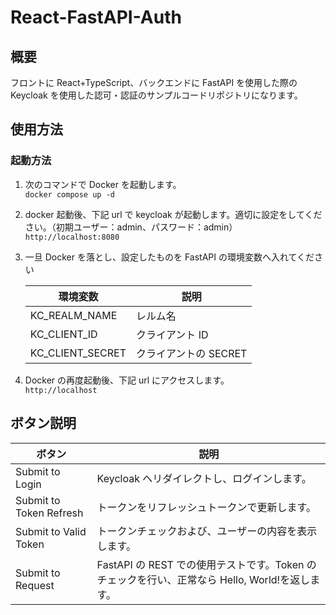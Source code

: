 # React-FastAPI-Auth

## 概要

フロントに React+TypeScript、バックエンドに FastAPI を使用した際の Keycloak を使用した認可・認証のサンプルコードリポジトリになります。

## 使用方法

### 起動方法

1. 次のコマンドで Docker を起動します。  
   `docker compose up -d`
2. docker 起動後、下記 url で keycloak が起動します。適切に設定をしてください。（初期ユーザー：admin、パスワード：admin）
   `http://localhost:8080`
3. 一旦 Docker を落とし、設定したものを FastAPI の環境変数へ入れてください

   | 環境変数         | 説明                  |
   | ---------------- | --------------------- |
   | KC_REALM_NAME    | レルム名              |
   | KC_CLIENT_ID     | クライアント ID       |
   | KC_CLIENT_SECRET | クライアントの SECRET |

4. Docker の再度起動後、下記 url にアクセスします。  
   `http://localhost`

## ボタン説明

| ボタン                  | 説明                                                                                           |
| ----------------------- | ---------------------------------------------------------------------------------------------- |
| Submit to Login         | Keycloak へリダイレクトし、ログインします。                                                    |
| Submit to Token Refresh | トークンをリフレッシュトークンで更新します。                                                   |
| Submit to Valid Token   | トークンチェックおよび、ユーザーの内容を表示します。                                           |
| Submit to Request       | FastAPI の REST での使用テストです。Token のチェックを行い、正常なら Hello, World!を返します。 |
